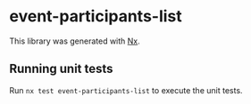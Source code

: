 # event-participants-list

This library was generated with [Nx](https://nx.dev).

## Running unit tests

Run `nx test event-participants-list` to execute the unit tests.
